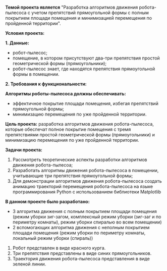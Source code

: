 **Темой проекта является** "Разработка алгоритмов движения робота-пылесоса с учетом препятствий прямоугольной формы с полным покрытием площади помещения и минимизацией перемещения по пройденной территории".

**Условия проекта:**

**1. Данные:**
   * робот-пылесос;
   * помещение, в котором присутствуют два-три препятствия простой геометрической формы (прямоугольники);
   * робот-пылесос знает, где находятся препятствия прямоугольной формы в помещении.

**2. Требования к функциональности:**
   
   **Алгоритмы роботы-пылесоса должны обеспечивать:**
   - эффектичное покрытие площади помещения, избегая препятствий прямоугольной формы;
   - минимизацию перемещения по уже пройденной территории.

**Цель проекта:** разработка алгоритмов движения робота-пылесоса, которые обеспечат полное покрытие помещения с тремя препятствиями простой геометрической формы (прямоугольники) и минимизацию перемещения по уже пройденной территории.

**Задачи проекта:**

1. Рассмотреть теоретические аспекты разработки алгоритмов движения робота-пылесоа;
2. Разработать алгоритмы движения робота-пылесоса в помещении, учитывающие три препятствия прямоугольной формы;
3. Для демонстрации алгоритмов движения робота-пылесоса создать анимацию траекторий перемещения робота-пылесоса на языке программирования Python с использованием библиотеки Matplotlib

**В данном проекте было разработано:**

- 3 алгоритма движения с полным покрытием площади помещения (режим уборки зиг-загом, комплексный режим уборки (зиг-заг и по периметру комнаты), режим уборки спиралью во всем помещении)
- 2 вспомогающих алгоритма движения с неполным покрытием площади помещения (режим уборки по периметру комнаты, локальный режим уборки (спираль))

1. Робот представлен в виде красного курга.
2. Три препятствия представлены в виде синих прямоугольников.
3. Траектория движения робота-пылесоса представления в виде зеленой линии.
